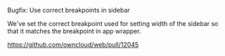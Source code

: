 Bugfix: Use correct breakpoints in sidebar

We've set the correct breakpoint used for setting width of the sidebar so that it matches the breakpoint in app wrapper.

https://github.com/owncloud/web/pull/12045
